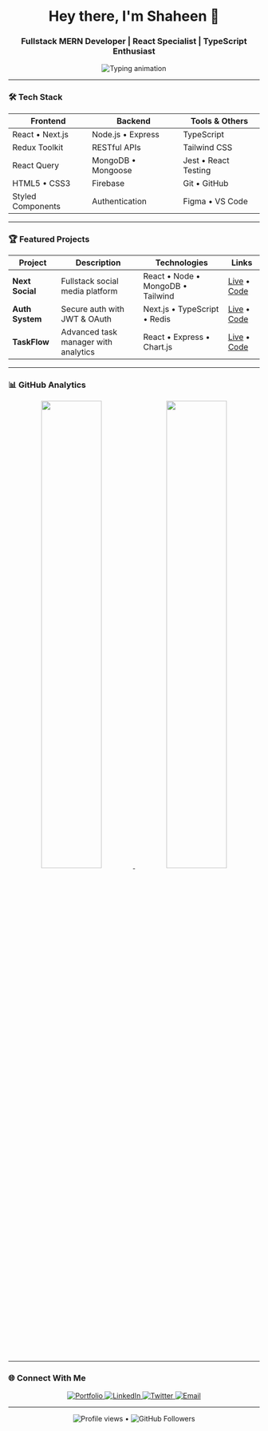 <h1 align="center"> 
  Hey there, I'm Shaheen 👋 
</h1>

<h3 align="center">
  Fullstack MERN Developer | React Specialist | TypeScript Enthusiast
</h3>

<p align="center">
  <img src="https://readme-typing-svg.demolab.com?font=Fira+Code&weight=600&size=22&duration=2800&pause=800&color=0EA5E9&center=true&vCenter=true&width=500&lines=Crafting+scalable+web+applications;Building+intuitive+user+experiences;MERN+Stack+Specialist;Clean+Code+Advocate" alt="Typing animation" />
</p>

---

### 🛠️ Tech Stack

<div align="center">
  
| **Frontend**          | **Backend**           | **Tools & Others**     |
|-----------------------|-----------------------|------------------------|
| React • Next.js       | Node.js • Express     | TypeScript             |
| Redux Toolkit         | RESTful APIs          | Tailwind CSS           |
| React Query           | MongoDB • Mongoose    | Jest • React Testing   |
| HTML5 • CSS3          | Firebase              | Git • GitHub           |
| Styled Components     | Authentication        | Figma • VS Code        |

</div>

---

### 🏆 Featured Projects

<div align="center">

| Project         | Description                          | Technologies                     | Links       |
|-----------------|--------------------------------------|----------------------------------|-------------|
| **Next Social** | Fullstack social media platform      | React • Node • MongoDB • Tailwind| [Live](https://example.com) • [Code](https://example.com) |
| **Auth System** | Secure auth with JWT & OAuth         | Next.js • TypeScript • Redis     | [Live](https://example.com) • [Code](https://example.com) |
| **TaskFlow**    | Advanced task manager with analytics | React • Express • Chart.js       | [Live](https://example.com) • [Code](https://example.com) |

</div>

---

### 📊 GitHub Analytics

<p align="center">
  <a href="#">
    <img width="49%" src="https://github-readme-stats.vercel.app/api?username=yourusername&show_icons=true&theme=transparent&hide_border=true&bg_color=00000000&title_color=0ea5e9&icon_color=0ea5e9" />
    <img width="49%" src="https://github-readme-streak-stats.herokuapp.com/?user=yourusername&theme=transparent&hide_border=true&background=00000000&stroke=0ea5e9&ring=0ea5e9&fire=0ea5e9&currStreakLabel=0ea5e9" />
  </a>
</p>

---

### 🌐 Connect With Me

<p align="center">
  <a href="#">
    <img src="https://img.shields.io/badge/Portfolio-%23000000.svg?style=for-the-badge&logo=firefox&logoColor=#FF7139" alt="Portfolio">
  </a>
  <a href="#">
    <img src="https://img.shields.io/badge/LinkedIn-%230077B5.svg?style=for-the-badge&logo=linkedin&logoColor=white" alt="LinkedIn">
  </a>
  <a href="#">
    <img src="https://img.shields.io/badge/Twitter-%231DA1F2.svg?style=for-the-badge&logo=Twitter&logoColor=white" alt="Twitter">
  </a>
  <a href="#">
    <img src="https://img.shields.io/badge/Gmail-D14836?style=for-the-badge&logo=gmail&logoColor=white" alt="Email">
  </a>
</p>

---

<p align="center">
  <img src="https://komarev.com/ghpvc/?username=yourusername&label=Profile+Views&color=0ea5e9&style=flat" alt="Profile views" /> 
  • 
  <img src="https://img.shields.io/github/followers/yourusername?label=Follow&style=social" alt="GitHub Followers" />
</p>
